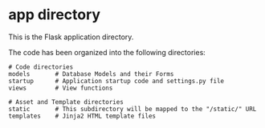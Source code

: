 # app directory
This is the Flask application directory.

The code has been organized into the following directories:

    # Code directories
    models       # Database Models and their Forms
    startup      # Application startup code and settings.py file
    views        # View functions

    # Asset and Template directories
    static       # This subdirectory will be mapped to the "/static/" URL
    templates    # Jinja2 HTML template files

